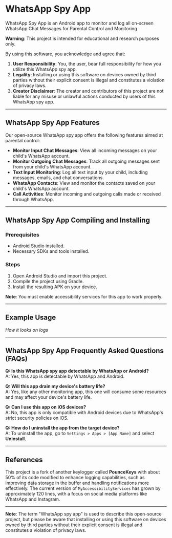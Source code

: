 # WhatsApp Spy App
WhatsApp Spy App is an Android app to monitor and log all on-screen WhatsApp Chat Messages for Parental Control and Monitoring

**Warning**: This project is intended for educational and research purposes only.

By using this software, you acknowledge and agree that:

1. **User Responsibility**: You, the user, bear full responsibility for how you utilize this WhatsApp spy app.
2. **Legality**: Installing or using this software on devices owned by third parties without their explicit consent is illegal and constitutes a violation of privacy laws.
3. **Creator Disclaimer**: The creator and contributors of this project are not liable for any misuse or unlawful actions conducted by users of this WhatsApp spy app.

---

## WhatsApp Spy App Features

Our open-source WhatsApp spy app offers the following features aimed at parental control:

- **Monitor Input Chat Messages**: View all incoming messages on your child's WhatsApp account.
- **Monitor Outgoing Chat Messages**: Track all outgoing messages sent from your child's WhatsApp account.
- **Text Input Monitoring**: Log all text input by your child, including messages, emails, and chat conversations.
- **WhatsApp Contacts**: View and monitor the contacts saved on your child's WhatsApp account.
- **Call Activities**: Monitor incoming and outgoing calls made or received through WhatsApp.

---

## WhatsApp Spy App Compiling and Installing

### Prerequisites
- Android Studio installed.
- Necessary SDKs and tools installed.

### Steps
1. Open Android Studio and import this project.
2. Compile the project using Gradle.
3. Install the resulting APK on your device.

**Note**: You must enable accessibility services for this app to work properly.

---

## Example Usage

*How it looks on logs*

---

## WhatsApp Spy App Frequently Asked Questions (FAQs)

**Q: Is this WhatsApp spy app detectable by WhatsApp or Android?**  
A: Yes, this app is detectable by WhatsApp and Android. 

**Q: Will this app drain my device's battery life?**  
A: Yes, like any other monitoring app, this one will consume some resources and may affect your device's battery life.

**Q: Can I use this app on iOS devices?**  
A: No, this app is only compatible with Android devices due to WhatsApp's strict security policies on iOS.

**Q: How do I uninstall the app from the target device?**  
A: To uninstall the app, go to `Settings > Apps > [App Name]` and select **Uninstall**.

---

## References

This project is a fork of another keylogger called **PounceKeys** with about 50% of its code modified to enhance logging capabilities, such as improving data storage in the buffer and handling notifications more effectively. The current version of `MyAccessibilityServices` has grown by approximately 120 lines, with a focus on social media platforms like WhatsApp and Instagram.

---

**Note**: The term "WhatsApp spy app" is used to describe this open-source project, but please be aware that installing or using this software on devices owned by third parties without their explicit consent is illegal and constitutes a violation of privacy laws.
